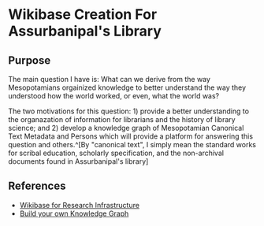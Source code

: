 # Wikibase Creation For Assurbanipal's Library 

## Purpose 

The main question I have is: What can we derive from the way Mesopotamians
orgainized knowledge to better understand the way they understood how the world
worked, or even, what the world was? 

The two motivations for this question: 1) provide a better understanding to
the organazation of information for librarians and the history of library
science; and 2) develop a knowledge graph of Mesopotamian Canonical Text
Metadata and Persons which will provide a platform for answering this question
and others.^[By "canonical text", I simply mean the standard works for scribal
education, scholarly specification, and the non-archival documents found in
Assurbanipal's library] 


## References 

* [Wikibase for Research Infrastructure](https://medium.com/@thisismattmiller/wikibase-for-research-infrastructure-part-1-d3f640dfad34)
* [Build your own Knowledge Graph](https://medium.com/vectrconsulting/build-your-own-knowledge-graph-975cf6dde67f)


